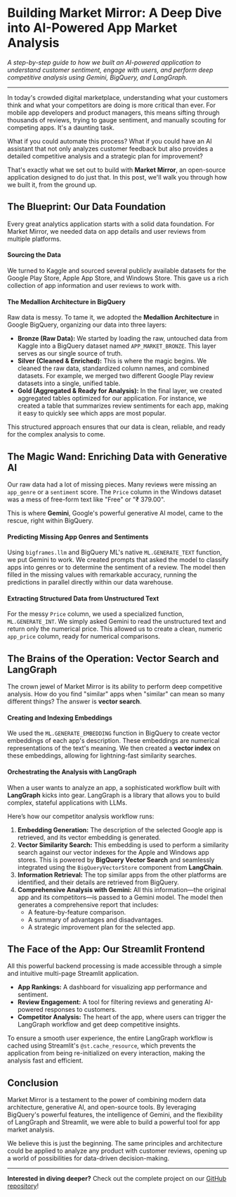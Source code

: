 
# Building Market Mirror: A Deep Dive into AI-Powered App Market Analysis

*A step-by-step guide to how we built an AI-powered application to understand customer sentiment, engage with users, and perform deep competitive analysis using Gemini, BigQuery, and LangGraph.*

---

In today's crowded digital marketplace, understanding what your customers think and what your competitors are doing is more critical than ever. For mobile app developers and product managers, this means sifting through thousands of reviews, trying to gauge sentiment, and manually scouting for competing apps. It's a daunting task.

What if you could automate this process? What if you could have an AI assistant that not only analyzes customer feedback but also provides a detailed competitive analysis and a strategic plan for improvement?

That's exactly what we set out to build with **Market Mirror**, an open-source application designed to do just that. In this post, we'll walk you through how we built it, from the ground up.

## The Blueprint: Our Data Foundation

Every great analytics application starts with a solid data foundation. For Market Mirror, we needed data on app details and user reviews from multiple platforms.

#### Sourcing the Data

We turned to Kaggle and sourced several publicly available datasets for the Google Play Store, Apple App Store, and Windows Store. This gave us a rich collection of app information and user reviews to work with.

#### The Medallion Architecture in BigQuery

Raw data is messy. To tame it, we adopted the **Medallion Architecture** in Google BigQuery, organizing our data into three layers:

*   **Bronze (Raw Data):** We started by loading the raw, untouched data from Kaggle into a BigQuery dataset named `APP_MARKET_BRONZE`. This layer serves as our single source of truth.
*   **Silver (Cleaned & Enriched):** This is where the magic begins. We cleaned the raw data, standardized column names, and combined datasets. For example, we merged two different Google Play review datasets into a single, unified table.
*   **Gold (Aggregated & Ready for Analysis):** In the final layer, we created aggregated tables optimized for our application. For instance, we created a table that summarizes review sentiments for each app, making it easy to quickly see which apps are most popular.

This structured approach ensures that our data is clean, reliable, and ready for the complex analysis to come.

## The Magic Wand: Enriching Data with Generative AI

Our raw data had a lot of missing pieces. Many reviews were missing an `app_genre` or a `sentiment` score. The `Price` column in the Windows dataset was a mess of free-form text like "Free" or "₹ 379.00".

This is where **Gemini**, Google's powerful generative AI model, came to the rescue, right within BigQuery.

#### Predicting Missing App Genres and Sentiments

Using `bigframes.llm` and BigQuery ML's native `ML.GENERATE_TEXT` function, we put Gemini to work. We created prompts that asked the model to classify apps into genres or to determine the sentiment of a review. The model then filled in the missing values with remarkable accuracy, running the predictions in parallel directly within our data warehouse.

#### Extracting Structured Data from Unstructured Text

For the messy `Price` column, we used a specialized function, `ML.GENERATE_INT`. We simply asked Gemini to read the unstructured text and return only the numerical price. This allowed us to create a clean, numeric `app_price` column, ready for numerical comparisons.

## The Brains of the Operation: Vector Search and LangGraph

The crown jewel of Market Mirror is its ability to perform deep competitive analysis. How do you find "similar" apps when "similar" can mean so many different things? The answer is **vector search**.

#### Creating and Indexing Embeddings

We used the `ML.GENERATE_EMBEDDING` function in BigQuery to create vector embeddings of each app's description. These embeddings are numerical representations of the text's meaning. We then created a **vector index** on these embeddings, allowing for lightning-fast similarity searches.

#### Orchestrating the Analysis with LangGraph

When a user wants to analyze an app, a sophisticated workflow built with **LangGraph** kicks into gear. LangGraph is a library that allows you to build complex, stateful applications with LLMs.

Here’s how our competitor analysis workflow runs:

1.  **Embedding Generation:** The description of the selected Google app is retrieved, and its vector embedding is generated.
2.  **Vector Similarity Search:** This embedding is used to perform a similarity search against our vector indexes for the Apple and Windows app stores. This is powered by **BigQuery Vector Search** and seamlessly integrated using the `BigQueryVectorStore` component from **LangChain**.
3.  **Information Retrieval:** The top similar apps from the other platforms are identified, and their details are retrieved from BigQuery.
4.  **Comprehensive Analysis with Gemini:** All this information—the original app and its competitors—is passed to a Gemini model. The model then generates a comprehensive report that includes:
    *   A feature-by-feature comparison.
    *   A summary of advantages and disadvantages.
    *   A strategic improvement plan for the selected app.

## The Face of the App: Our Streamlit Frontend

All this powerful backend processing is made accessible through a simple and intuitive multi-page Streamlit application.

*   **App Rankings:** A dashboard for visualizing app performance and sentiment.
*   **Review Engagement:** A tool for filtering reviews and generating AI-powered responses to customers.
*   **Competitor Analysis:** The heart of the app, where users can trigger the LangGraph workflow and get deep competitive insights.

To ensure a smooth user experience, the entire LangGraph workflow is cached using Streamlit's `@st.cache_resource`, which prevents the application from being re-initialized on every interaction, making the analysis fast and efficient.

## Conclusion

Market Mirror is a testament to the power of combining modern data architecture, generative AI, and open-source tools. By leveraging BigQuery's powerful features, the intelligence of Gemini, and the flexibility of LangGraph and Streamlit, we were able to build a powerful tool for app market analysis.

We believe this is just the beginning. The same principles and architecture could be applied to analyze any product with customer reviews, opening up a world of possibilities for data-driven decision-making.

---

**Interested in diving deeper?** Check out the complete project on our [GitHub repository](https://github.com/smvinodkumar910/market-mirror)!
